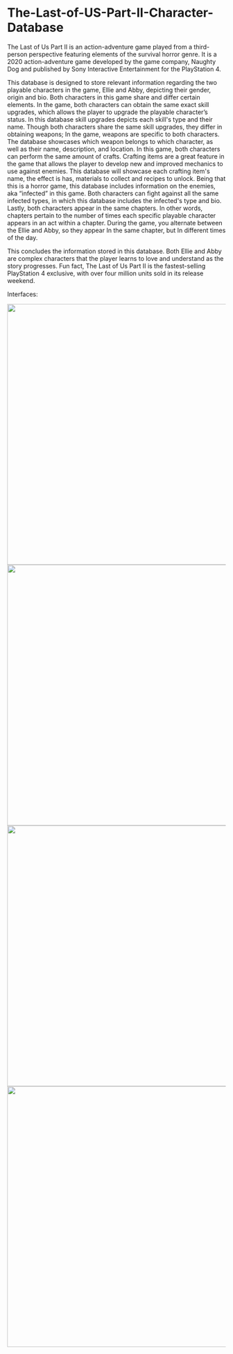 # The-Last-of-US-Part-II-Character-Database

The Last of Us Part II is an action-adventure game played from a third-person perspective featuring elements of the survival horror genre. It is a 2020 action-adventure game developed by the game company, Naughty Dog and published by Sony Interactive Entertainment for the PlayStation 4. 

This database is designed to store relevant information regarding the two playable characters in the game, Ellie and Abby, depicting their gender, origin and bio. Both characters in this game share and differ certain elements. In the game, both characters can obtain the same exact skill upgrades, which allows the player to upgrade the playable character’s status. In this database skill upgrades depicts each skill's type and their name. Though both characters share the same skill upgrades, they differ in obtaining weapons; In the game, weapons are specific to both characters. The database showcases which weapon belongs to which character, as well as their name, description, and location. In this game, both characters can perform the same amount of crafts. Crafting items are a great feature in the game that allows the player to develop new and improved mechanics to use against enemies. This database will showcase each crafting item's  name, the effect is has, materials to collect and recipes to unlock. Being that this is a horror game, this database includes information on the enemies, aka “infected” in this game. Both characters can fight against all the same infected types, in which this database includes the infected's type and bio. Lastly, both characters appear in the same chapters. In other words, chapters pertain to the number of times each specific playable character appears in an act within a chapter. During the game, you alternate between the Ellie and Abby, so they appear In the same chapter, but In different times of the day.

This concludes the information stored in this database. Both Ellie and Abby are complex characters that the player learns to love and understand as the story progresses. Fun fact, The Last of Us Part II is the fastest-selling PlayStation 4 exclusive, with over four million units sold in its release weekend.

Interfaces:

<img src= "https://i.imgur.com/v3mzmfO.gif" width=600>

<img src= "https://i.imgur.com/ZsYIlc6.gif" width=600>

<img src= "https://i.imgur.com/TnIrlab.gif" width=600>

<img src= "https://i.imgur.com/2alQhz1.gif" width=600>
